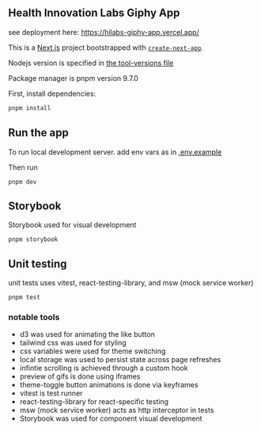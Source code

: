## Health Innovation Labs Giphy App

see deployment here: https://hilabs-giphy-app.vercel.app/

This is a [Next.js](https://nextjs.org) project bootstrapped with [`create-next-app`](https://nextjs.org/docs/app/api-reference/cli/create-next-app).

Nodejs version is specified in [the tool-versions file](./tool-versions)

Package manager is pnpm version 9.7.0

First, install dependencies:

```bash
pnpm install
```

## Run the app

To run local development server. add env vars as in [.env.example](./.env.example)

Then run

```
pnpm dev
```

## Storybook

Storybook used for visual development

```
pnpm storybook
```

## Unit testing

unit tests uses vitest, react-testing-library, and msw (mock service worker)

```
pnpm test
```

### notable tools

- d3 was used for animating the like button
- tailwind css was used for styling
- css variables were used for theme switching
- local storage was used to persist state across page refreshes
- infintie scrolling is achieved through a custom hook
- preview of gifs is done using iframes
- theme-toggle button animations is done via keyframes
- vitest is test runner
- react-testing-library for react-specific testing
- msw (mock service worker) acts as http interceptor in tests
- Storybook was used for component visual development
